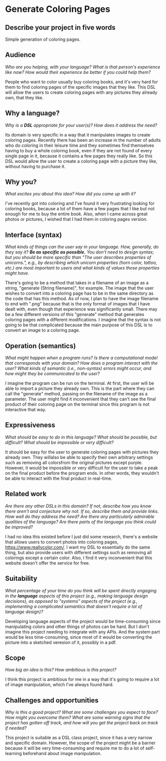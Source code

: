 # Generate Coloring Pages 

## Describe your project in five words
Simple generation of coloring pages.

## Audience
_Who are you helping, with your language? What is that person's
experience like now? How would their experience be better if you could help 
them?_

People who want to color usually buy coloring books, and it's very hard for 
them to find coloring pages of the specific images that they like.
This DSL will allow the users to create coloring pages with any pictures
they already own, that they like. 


## Why a language?
_Why is a **DSL** appropriate for your user(s)? How does it address the need?_

Its domain is very specific in a way that it manipulates images to create coloring pages. Recently there has been an increase in the number of adults who do coloring in their leisure time and they sometimes find themselves having to buy a whole coloring book, even if they are not found of every single page in it, because it contains a few pages they really like. So this DSL would allow the user to create a coloring page with a picture they like, without having to purchase it. 

## Why you?
_What excites you about this idea? How did you come up with it?_

I've recently got into coloring and I've found it very frustrating looking for coloring books, because a lot of them have a few pages that I like but not enough for me to buy the entire book. Also, when I came across great photos or pictures, I wished that I had them in coloring pages version.

## Interface (syntax)
_What kinds of things can the user say in your language. How, generally, do they
say it? **Be as specific as possible.** You don't need to design syntax; but you
should be more specific than "The user describes properties of unicorns.", e.g.,
by describing which unicorn properties (horn color, tattoo, etc.) are most 
important to users and what kinds of values those properties might have._ 

There's going to be a method that takes in a filename of an image as a string,
"generate (String filename)", for example. The image that the user wishes to 
convert into a coloring page has to be in the same directory as the code that 
has this method. As of now, I plan to have the image filename to end with ".png"
because that is the only format of images that I have dealt with, even though
that experience was significantly small. 
There may be a few different versions of this "generate" method that generates
coloring pages with a different modifications. 
I imagine that the syntax is not going to be that complicated because the main
purpose of this DSL is to convert an image to a coloring page. 


## Operation (semantics)
_What might happen when a program runs? Is there a computational model that
corresponds with your domain? How does a program interact with the
user? What kinds of semantic (i.e., non-syntax) errors might occur, and how 
might they be communicated to the user?_

I imagine the program can be run on the terminal. At first, the user will be 
able to import a picture they already own. This is the part where they can call
the "generate" method, passing on the filename of the image as a parameter. 
The user might find it inconvenient that they can't see the final product of 
their coloring page on the terminal since this program is not interactive that way.


## Expressiveness
_What should be easy to do in this language? What should be possible, but
difficult? What should be impossible or very difficult?_

It should be easy for the user to generate coloring pages with pictures they 
already own. They willalso be able to specify their own arbitrary settings such as removing all colorsfrom the original pictures except purple. However, it would be impossible or very difficult for the user to take a peak on the final product before the program ends. In other words, they wouldn't be able to interact with the final 
product in real-time.


## Related work
_Are there any other DSLs in this domain? If not, describe how you know there
aren't and conjecture why not. If so, describe them and provide links. How well 
do they address the need? Are there any particularly admirable qualities of the
language? Are there parts of the language you think could be improved?_

I had no idea this existed before I just did some research, there's a website 
that allows users to convert photos into coloring pages, 
https://www.reallycolor.com/. I want my DSL to essentially do the same thing, 
but also provide users with different settings such as removing all colorings 
except a certain color.
Also, I find it very inconvenient that this website doesn't offer the service 
for free.

## Suitability
_What percentage of your time do you think will be spent directly engaging in
the **language** aspects of this project (e.g., making language design
decisions), as opposed to "systems" aspects of the project (e.g., implementing a
complicated semantics that doesn't require a lot of language design)?_

Developing language aspects of the project would be time-consuming since 
manipulating colors and other things of photos can be hard. But I don't imagine 
this project needing to integrate with any APIs. And the system part would be 
less time-consuming, since most of it would be converting the picture into a 
sketched veresion of it, possibly in a pdf.

## Scope
_How big an idea is this? How ambitious is this project?_

I think this project is ambitious for me in a way that it's going to require a 
lot of image manipulation, which I've always found hard.


## Challenges and opportunities
_Why is this a good project? What are some challenges you expect to face? How
might you overcome them? What are some warning signs that the project has gotten
off track, and how will you get the project back on track if needed?_

This project is suitable as a DSL class project, since it has a very narrow and 
specific domain. However, the scope of the project might be a barrier because it
 will be very time-consuming and require me to do a lot of self-learning 
 beforehand about image manipulation.
